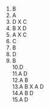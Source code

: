 
1. B
2. A
3. D    X C 
4. B    X D 
5. A    X C 
6. C 
7. B 
8. D 
9. B \
10.D \
11.A D \
12.A B \
13.A B  X A D \
14.A B D \
15.A D 


